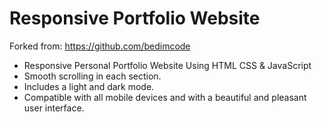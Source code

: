 # Responsive Portfolio Website 

Forked from: https://github.com/bedimcode


- Responsive Personal Portfolio Website Using HTML CSS & JavaScript
- Smooth scrolling in each section.
- Includes a light and dark mode.
- Compatible with all mobile devices and with a beautiful and pleasant user interface.
